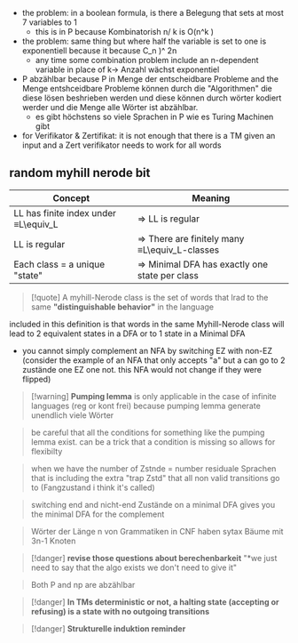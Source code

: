 - the problem: in a boolean formula, is there a Belegung that sets at most 7 variables to 1 
	- this is in P because Kombinatorish n/ k is O(n^k )
- the problem: same thing but where half the variable is set to one is exponentiell because it because C_n )^ 2n
	- any time some combination problem include an n-dependent variable in place of k-> Anzahl wächst exponentiel
- P abzählbar because P in Menge der entscheidbare Probleme and the Menge entshceidbare Probleme können durch die "Algorithmen" die diese lösen beshrieben werden und diese können durch wörter kodiert werder und die Menge alle Wörter ist abzählbar.
	- es gibt höchstens so viele Sprachen in P wie es Turing Machinen gibt
- for Verifikator & Zertifikat: it is not enough that there is a TM given an input and a Zert verifikator needs to work for all words

## random myhill nerode bit
| Concept                              | Meaning                                       |
| ------------------------------------ | --------------------------------------------- |
| LL has finite index under ≡L\equiv_L | ⇒ LL is regular                               |
| LL is regular                        | ⇒ There are finitely many ≡L\equiv_L-classes  |
| Each class = a unique "state"        | ⇒ Minimal DFA has exactly one state per class |
>[!quote] A myhill-Nerode class is the set of words that lrad to the same **"distinguishable behavior"** in the language

included in this definition is that words in the same Myhill-Nerode class will lead to 2 equivalent states in a DFA or to 1 state in a Minimal DFA

- you cannot simply complement an NFA by switching EZ with non-EZ (consider the example of an NFA that only accepts "a" but a can go to 2 zustände one EZ one not. this NFA would not change if they were flipped)
>[!warning] **Pumping lemma** is only applicable in the case of infinite languages (reg or kont frei) because pumping lemma generate unendlich viele Wörter

> be careful that all the conditions for something like the pumping lemma exist. can be a trick that a condition is missing so allows for flexibilty

> when we have the number of Zstnde = number residuale Sprachen that is including the extra "trap Zstd" that all non valid transitions go to (Fangzustand i think it's called)

> switching end and nicht-end Zustände on a minimal DFA gives you the minimal DFA for the complement

> Wörter der Länge n von Grammatiken in CNF haben sytax Bäume mit 3n-1 Knoten

>[!danger] **revise those questions about berechenbarkeit** "*we just need to say that the algo exists we don't need to give it"

> Both P and np are abzählbar

>[!danger] **In TMs deterministic or not, a halting state (accepting or refusing) is a state with no outgoing transitions**

>[!danger] **Strukturelle induktion reminder**


